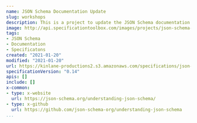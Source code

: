 ```yaml
---
name: JSON Schema Documentation Update
slug: workshops
description: This is a project to update the JSON Schema documentation and provide up to date information for users of the specification to learn from. Making sure there is documentation to support the latest version of JSON Schema, while also supporting other implementations in OpenAPI and AsyncAPI. This work will be conducted via the existing documentation Github repository, and we are actively looking for human and financial resources to make it happen.
image: http://api.specificationtoolbox.com/images/projects/json-schema-docs.png
tags:
- JSON Schema
- Documentation
- Specificatons
created: "2021-01-20"
modified: "2021-01-20"
url: https://kinlane-productions2.s3.amazonaws.com/specifications/json-schema.png
specificationVersion: "0.14"
apis: []
include: []
x-common:
- type: x-website
  url: https://json-schema.org/understanding-json-schema/
- type: x-github
  url: https://github.com/json-schema-org/understanding-json-schema
...
```

